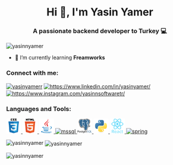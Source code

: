 <h1 align="center">Hi 🚀, I'm Yasin Yamer</h1>
<h3 align="center">A passionate backend developer to Turkey 💻</h3>

<p align="left"> <img src="https://komarev.com/ghpvc/?username=yasinnyamer&label=Profile%20views&color=0e75b6&style=flat" alt="yasinnyamer" /> </p>

- 🌱 I’m currently learning **Freamworks**

<h3 align="left">Connect with me:</h3>
<p align="left">
<a href="https://twitter.com/yasinyamerr" target="blank"><img align="center" src="https://raw.githubusercontent.com/rahuldkjain/github-profile-readme-generator/master/src/images/icons/Social/twitter.svg" alt="yasinyamerr" height="30" width="40" /></a>
<a href="https://linkedin.com/in/https://www.linkedin.com/in/yasinyamer/" target="blank"><img align="center" src="https://raw.githubusercontent.com/rahuldkjain/github-profile-readme-generator/master/src/images/icons/Social/linked-in-alt.svg" alt="https://www.linkedin.com/in/yasinyamer/" height="30" width="40" /></a>
<a href="https://instagram.com/https://www.instagram.com/yasinnsoftwaretr/" target="blank"><img align="center" src="https://raw.githubusercontent.com/rahuldkjain/github-profile-readme-generator/master/src/images/icons/Social/instagram.svg" alt="https://www.instagram.com/yasinnsoftwaretr/" height="30" width="40" /></a>
</p>

<h3 align="left">Languages and Tools:</h3>
<p align="left"> <a href="https://www.w3schools.com/css/" target="_blank" rel="noreferrer"> <img src="https://raw.githubusercontent.com/devicons/devicon/master/icons/css3/css3-original-wordmark.svg" alt="css3" width="40" height="40"/> </a> <a href="https://www.w3.org/html/" target="_blank" rel="noreferrer"> <img src="https://raw.githubusercontent.com/devicons/devicon/master/icons/html5/html5-original-wordmark.svg" alt="html5" width="40" height="40"/> </a> <a href="https://www.java.com" target="_blank" rel="noreferrer"> <img src="https://raw.githubusercontent.com/devicons/devicon/master/icons/java/java-original.svg" alt="java" width="40" height="40"/> </a> <a href="https://www.microsoft.com/en-us/sql-server" target="_blank" rel="noreferrer"> <img src="https://www.svgrepo.com/show/303229/microsoft-sql-server-logo.svg" alt="mssql" width="40" height="40"/> </a> <a href="https://www.postgresql.org" target="_blank" rel="noreferrer"> <img src="https://raw.githubusercontent.com/devicons/devicon/master/icons/postgresql/postgresql-original-wordmark.svg" alt="postgresql" width="40" height="40"/> </a> <a href="https://www.python.org" target="_blank" rel="noreferrer"> <img src="https://raw.githubusercontent.com/devicons/devicon/master/icons/python/python-original.svg" alt="python" width="40" height="40"/> </a> <a href="https://reactjs.org/" target="_blank" rel="noreferrer"> <img src="https://raw.githubusercontent.com/devicons/devicon/master/icons/react/react-original-wordmark.svg" alt="react" width="40" height="40"/> </a> <a href="https://spring.io/" target="_blank" rel="noreferrer"> <img src="https://www.vectorlogo.zone/logos/springio/springio-icon.svg" alt="spring" width="40" height="40"/> </a> </p>

<p><img align="left" src="https://github-readme-stats.vercel.app/api/top-langs?username=yasinnyamer&show_icons=true&locale=en&layout=compact" alt="yasinnyamer" /></p>

<p>&nbsp;<img align="center" src="https://github-readme-stats.vercel.app/api?username=yasinnyamer&show_icons=true&locale=en" alt="yasinnyamer" /></p>

<p><img align="center" src="https://github-readme-streak-stats.herokuapp.com/?user=yasinnyamer&" alt="yasinnyamer" /></p>
